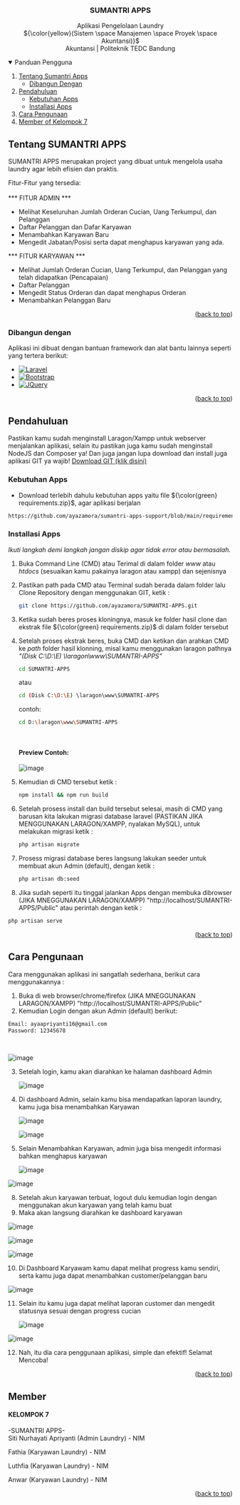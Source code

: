 <a name="readme-top"></a>
<br />
<div align="center">


<h3 align="center">SUMANTRI APPS</h3>
  <p align="center">
      Aplikasi Pengelolaan Laundry
    <br />
  ${\color{yellow}(Sistem \space Manajemen \space Proyek \space Akuntansi)}$
    <br />
    Akuntansi | Politeknik TEDC Bandung
  </p>
</div>



<!-- TABLE OF CONTENTS -->
<details open>
  <summary>Panduan Pengguna</summary>
  <ol>
    <li>
      <a href="#Tentang-SUMANTRI-APPS">Tentang Sumantri Apps</a>
      <ul>
        <li><a href="#Dibangun-dengan">Dibangun Dengan</a></li>
      </ul>
    </li>
    <li>
      <a href="#Pendahuluan">Pendahuluan</a>
      <ul>
        <li><a href="#Kebutuhan-Apps">Kebutuhan Apps</a></li>
        <li><a href="#Installasi-Apps">Installasi Apps</a></li>
      </ul>
    </li>
    <li><a href="#Cara-Pengunaan">Cara Pengunaan</a></li>
    <li><a href="#Member">Member of Kelompok 7</a></li>
  </ol>
</details>



<!-- ABOUT THE PROJECT -->
## Tentang SUMANTRI APPS

SUMANTRI APPS merupakan project yang dibuat untuk mengelola usaha laundry agar lebih efisien dan praktis.

Fitur-Fitur yang tersedia:
<br /><br />
*** FITUR ADMIN ***
* Melihat Keseluruhan Jumlah Orderan Cucian, Uang Terkumpul, dan Pelanggan
* Daftar Pelanggan dan Dafar Karyawan
* Menambahkan Karyawan Baru
* Mengedit Jabatan/Posisi serta dapat menghapus karyawan yang ada.

*** FITUR KARYAWAN ***
* Melihat Jumlah Orderan Cucian, Uang Terkumpul, dan Pelanggan yang telah didapatkan (Pencapaian)
* Daftar Pelanggan
* Mengedit Status Orderan dan dapat menghapus Orderan
* Menambahkan Pelanggan Baru

<p align="right">(<a href="#readme-top">back to top</a>)</p>



### Dibangun dengan

Aplikasi ini dibuat dengan bantuan framework dan alat bantu lainnya seperti yang tertera berikut:

* [![Laravel][Laravel.com]][Laravel-url]
* [![Bootstrap][Bootstrap.com]][Bootstrap-url]
* [![JQuery][JQuery.com]][JQuery-url]

<p align="right">(<a href="#readme-top">back to top</a>)</p>



<!-- GETTING STARTED -->
## Pendahuluan

Pastikan kamu sudah menginstall Laragon/Xampp untuk webserver menjalankan aplikasi, selain itu pastikan juga kamu sudah menginstall NodeJS dan Composer ya!
Dan juga jangan lupa download dan install juga aplikasi GIT ya wajib! <a href="https://git-scm.com/downloads">Download GIT (klik disini)</a> 

### Kebutuhan Apps

+ Download terlebih dahulu kebutuhan apps yaitu file  ${\color{green} requirements.zip}$, agar aplikasi berjalan
```sh
https://github.com/ayazamora/sumantri-apps-support/blob/main/requirements.zip
```

### Installasi Apps

_Ikuti langkah demi langkah jangan diskip agar tidak error atau bermasalah._

1. Buka Command Line (CMD) atau Terimal di dalam folder _www_ atau _htdocs_ (sesuaikan kamu pakainya laragon atau xampp) dan sejenisnya
2. Pastikan path pada CMD atau Terminal sudah berada dalam folder lalu Clone Repository dengan menggunakan GIT, ketik :
   ```sh
   git clone https://github.com/ayazamora/SUMANTRI-APPS.git
   ```
3. Ketika sudah beres proses kloningnya, masuk ke folder hasil clone dan ekstrak file ${\color{green} requirements.zip}$ di dalam folder tersebut
4. Setelah proses ekstrak beres, buka CMD dan ketikan dan arahkan CMD ke _path_ folder hasil klonning, misal kamu menggunakan laragon pathnya _"(Disk C:\D:\E) \laragon\www\SUMANTRI-APPS"_
   ```sh
   cd SUMANTRI-APPS
   ```
   atau
   <br />
   ```sh
   cd (Disk C:\D:\E) \laragon\www\SUMANTRI-APPS
   ```
  
   contoh:
   <br />
   ```sh
   cd D:\laragon\www\SUMANTRI-APPS
   ```
   <br />
   <h4>Preview Contoh: </h4>
   
   ![image](https://github.com/ayazamora/SUMANTRI-APPS/assets/158838638/97e00132-ee7d-4146-87aa-00e43daef531)

6. Kemudian di CMD tersebut ketik :
   ```sh
   npm install && npm run build
   ```
8. Setelah prosess install dan build tersebut selesai, masih di CMD yang barusan kita lakukan migrasi database laravel (PASTIKAN JIKA MENGGUNAKAN LARAGON/XAMPP, nyalakan MySQL), untuk melakukan migrasi ketik :
   ```sh
   php artisan migrate
   ```
9. Prosess migrasi database beres langsung lakukan seeder untuk membuat akun Admin (default), dengan ketik :
    ```sh
    php artisan db:seed
    ```
10. Jika sudah seperti itu tinggal jalankan Apps dengan membuka dibrowser (JIKA MNEGGUNAKAN LARAGON/XAMPP) "http://localhost/SUMANTRI-APPS/Public" atau perintah dengan ketik :
```sh
php artisan serve
```


<p align="right">(<a href="#readme-top">back to top</a>)</p>



<!-- USAGE EXAMPLES -->
## Cara Pengunaan

Cara menggunakan aplikasi ini sangatlah sederhana, berikut cara menggunakannya :

1. Buka di web browser/chrome/firefox (JIKA MNEGGUNAKAN LARAGON/XAMPP) "http://localhost/SUMANTRI-APPS/Public"
2. Kemudian Login dengan akun Admin (default) berikut:
 ```sh
 Email: ayaapriyanti16@gmail.com
 Password: 12345678
```
<br />

![image](https://github.com/ayazamora/SUMANTRI-APPS/assets/158838638/3cb8f7fa-0840-431f-a844-c8bc76d8ead6)

3. Setelah login, kamu akan diarahkan ke halaman dashboard Admin
   
   ![image](https://github.com/ayazamora/SUMANTRI-APPS/assets/158838638/6c0302a5-aebb-4952-836a-765f3bdc6aae)

5. Di dashboard Admin, selain kamu bisa mendapatkan laporan laundry, kamu juga bisa menambahkan Karyawan

   ![image](https://github.com/ayazamora/SUMANTRI-APPS/assets/158838638/d0800252-2b60-415f-82a2-e686a5a174de)

   ![image](https://github.com/ayazamora/SUMANTRI-APPS/assets/158838638/51f1ca5b-3e09-4473-8a6d-bb568387f077)

7. Selain Menambahkan Karyawan, admin juga bisa mengedit informasi bahkan menghapus karyawan

   ![image](https://github.com/ayazamora/SUMANTRI-APPS/assets/158838638/ec2f010a-6882-4ca0-9317-75f37e228eb1)

![image](https://github.com/ayazamora/SUMANTRI-APPS/assets/158838638/0a34f8ba-f1a8-411f-a679-4b2578ba92eb)

8. Setelah akun karyawan terbuat, logout dulu kemudian login dengan menggunakan akun karyawan yang telah kamu buat
9. Maka akan langsung diarahkan ke dashboard karyawan

![image](https://github.com/ayazamora/SUMANTRI-APPS/assets/158838638/9277ca4c-af99-4301-89ea-66754616b3cc)

![image](https://github.com/ayazamora/SUMANTRI-APPS/assets/158838638/10b4f172-a564-4d5c-9828-8a6086d597dd)

![image](https://github.com/ayazamora/SUMANTRI-APPS/assets/158838638/d43254eb-0667-4f0c-9bfa-2d2ff4b94864)

10. Di Dashboard Karyawam kamu dapat melihat progress kamu sendiri, serta kamu juga dapat menambahkan customer/pelanggan baru

![image](https://github.com/ayazamora/SUMANTRI-APPS/assets/158838638/4cd83c65-232b-4a78-aca7-7d90bf257dfd)

11. Selain itu kamu juga dapat melihat laporan customer dan mengedit statusnya sesuai dengan progress cucian

    ![image](https://github.com/ayazamora/SUMANTRI-APPS/assets/158838638/d8aa338f-b870-4ec7-a572-3fb78074ca87)

![image](https://github.com/ayazamora/SUMANTRI-APPS/assets/158838638/9d19e199-4720-4343-a5e2-db4c635014c6)

12. Nah, itu dia cara penggunaan aplikasi, simple dan efektif! Selamat Mencoba!
    
<p align="right">(<a href="#readme-top">back to top</a>)</p>


## Member

<h4>KELOMPOK 7</h4>
-SUMANTRI APPS-
<br />
Siti Nurhayati Apriyanti (Admin Laundry) - NIM

Fathia (Karyawan Laundry) - NIM

Luthfia (Karyawan Laundry) - NIM

Anwar (Karyawan Laundry) - NIM



<p align="right">(<a href="#readme-top">back to top</a>)</p>


<!-- MARKDOWN LINKS & IMAGES -->
<!-- https://www.markdownguide.org/basic-syntax/#reference-style-links -->
[contributors-shield]: https://img.shields.io/github/contributors/othneildrew/Best-README-Template.svg?style=for-the-badge
[contributors-url]: https://github.com/othneildrew/Best-README-Template/graphs/contributors
[forks-shield]: https://img.shields.io/github/forks/othneildrew/Best-README-Template.svg?style=for-the-badge
[forks-url]: https://github.com/othneildrew/Best-README-Template/network/members
[stars-shield]: https://img.shields.io/github/stars/othneildrew/Best-README-Template.svg?style=for-the-badge
[stars-url]: https://github.com/othneildrew/Best-README-Template/stargazers
[issues-shield]: https://img.shields.io/github/issues/othneildrew/Best-README-Template.svg?style=for-the-badge
[issues-url]: https://github.com/othneildrew/Best-README-Template/issues
[license-shield]: https://img.shields.io/github/license/othneildrew/Best-README-Template.svg?style=for-the-badge
[license-url]: https://github.com/othneildrew/Best-README-Template/blob/master/LICENSE.txt
[linkedin-shield]: https://img.shields.io/badge/-LinkedIn-black.svg?style=for-the-badge&logo=linkedin&colorB=555
[linkedin-url]: https://linkedin.com/in/othneildrew
[product-screenshot]: images/screenshot.png
[Next.js]: https://img.shields.io/badge/next.js-000000?style=for-the-badge&logo=nextdotjs&logoColor=white
[Next-url]: https://nextjs.org/
[React.js]: https://img.shields.io/badge/React-20232A?style=for-the-badge&logo=react&logoColor=61DAFB
[React-url]: https://reactjs.org/
[Vue.js]: https://img.shields.io/badge/Vue.js-35495E?style=for-the-badge&logo=vuedotjs&logoColor=4FC08D
[Vue-url]: https://vuejs.org/
[Angular.io]: https://img.shields.io/badge/Angular-DD0031?style=for-the-badge&logo=angular&logoColor=white
[Angular-url]: https://angular.io/
[Svelte.dev]: https://img.shields.io/badge/Svelte-4A4A55?style=for-the-badge&logo=svelte&logoColor=FF3E00
[Svelte-url]: https://svelte.dev/
[Laravel.com]: https://img.shields.io/badge/Laravel-FF2D20?style=for-the-badge&logo=laravel&logoColor=white
[Laravel-url]: https://laravel.com
[Bootstrap.com]: https://img.shields.io/badge/Bootstrap-563D7C?style=for-the-badge&logo=bootstrap&logoColor=white
[Bootstrap-url]: https://getbootstrap.com
[JQuery.com]: https://img.shields.io/badge/jQuery-0769AD?style=for-the-badge&logo=jquery&logoColor=white
[JQuery-url]: https://jquery.com 



